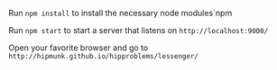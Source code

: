 Run `npm install` to install the necessary node modules`npm

Run  `npm start` to start a server that listens on `http://localhost:9000/`

Open your favorite browser and go to `http://hipmunk.github.io/hipproblems/lessenger/`
